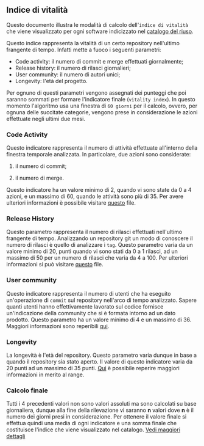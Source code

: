 <!--
    This file is linked from https://developers.italia.it,
    DON'T REMOVE/RENAME it without updating the link first.
-->

## Indice di vitalità

Questo documento illustra le modalità di calcolo dell'`indice di vitalità` che
viene visualizzato per ogni software indicizzato nel [catalogo del
riuso](https://developers.italia.it/it/software).

Questo indice rappresenta la vitalità di un certo repository nell'ultimo
frangente di tempo.
Infatti mette a fuoco i seguenti parametri:

* Code activity: il numero di commit e merge effettuati giornalmente;
* Release history: il numero di rilasci giornalieri;
* User community: il numero di autori unici;
* Longevity: l'età del progetto.

Per ognuno di questi parametri vengono assegnati dei punteggi che poi saranno
sommati per formare l'indicatore finale (`vitality index`).
In questo momento l'algoritmo usa una finestra di `60 giorni` per il calcolo,
ovvero, per ognuna delle succitate categorie, vengono prese in considerazione
le azioni effettuate negli ultimi due mesi.

### Code Activity

Questo indicatore rappresenta il numero di attività effettuate all'interno
della finestra temporale analizzata. In particolare, due azioni sono
considerate:

1. il numero di commit;

2. il numero di merge.

Questo indicatore ha un valore minimo di 2, quando vi sono state da
0 a 4 azioni, e un massimo di 60, quando le attività sono più di 35.
Per avere ulteriori informazioni è possibile visitare
[questo](https://github.com/italia/publiccode-crawler/blob/663c661ca3b0d6e1578f24c7be97fd35e28abe87/crawler/vitality-ranges.yml#L31-L62)
file.

### Release History

Questo parametro rappresenta il numero di rilasci effettuati nell'ultimo
frangente di tempo.
Analizzando un repository git un modo di conoscere il numero di rilasci
è quello di analizzare i `tag`. Questo parametro varia da un valore minimo di 20,
punti quando vi sono stati da 0 a 1 rilasci, ad un massimo di 50 per un numero
di rilasci che varia da 4 a 100.
Per ulteriori informazioni si può visitare [questo](https://github.com/italia/publiccode-crawler/blob/663c661ca3b0d6e1578f24c7be97fd35e28abe87/crawler/vitality-ranges.yml#L64-L77)
file.

### User community

Questo indicatore rappresenta il numero di utenti che ha eseguito un'operazione
di `commit` sul repository nell'arco di tempo analizzato.
Sapere quanti utenti hanno effettivamente lavorato sul codice fornisce
un'indicazione della community che si è formata intorno ad un dato prodotto.
Questo parametro ha un valore minimo di 4 e un massimo di 36.
Maggiori informazioni sono reperibili [qui](https://github.com/italia/publiccode-crawler/blob/663c661ca3b0d6e1578f24c7be97fd35e28abe87/crawler/vitality-ranges.yml#L1-L29).

### Longevity

La longevità è l'età del repository. Questo parametro varia dunque in base
a quando il repository sia stato aperto.
Il valore di questo indicatore varia da 20 punti ad un massimo di 35 punti.
[Qui](https://github.com/italia/publiccode-crawler/blob/663c661ca3b0d6e1578f24c7be97fd35e28abe87/crawler/vitality-ranges.yml#L79-L89)
è possibile reperire maggiori informazioni in merito al range.

### Calcolo finale

Tutti i 4 precedenti valori non sono valori assoluti ma sono calcolati su base
giornaliera, dunque alla fine della rilevazione vi saranno **n** valori dove
**n** è il numero dei giorni presi in considerazione. Per ottenere il valore
finale si effettua quindi una media di ogni indicatore e una somma finale che
costituisce l'indice che viene visualizzato nel catalogo.
[Vedi maggiori dettagli](https://github.com/italia/publiccode-crawler/blob/663c661ca3b0d6e1578f24c7be97fd35e28abe87/crawler/crawler/repo_activity.go#L100-L117)
